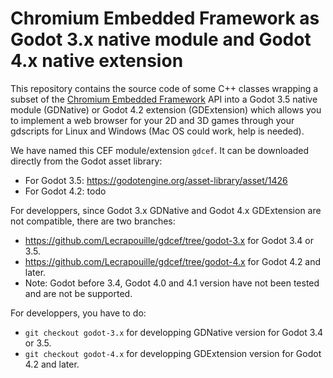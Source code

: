 # Chromium Embedded Framework as Godot 3.x native module and Godot 4.x native extension

This repository contains the source code of some C++ classes wrapping a subset of the
[Chromium Embedded Framework](https://bitbucket.org/chromiumembedded/cef/wiki/Home)
API into a Godot 3.5 native module (GDNative) or Godot 4.2 extension (GDExtension)
which allows you to implement a web browser for your 2D and 3D games through your
gdscripts for Linux and Windows (Mac OS could work, help is needed).

We have named this CEF module/extension `gdcef`. It can be downloaded directly from
the Godot asset library:
- For Godot 3.5: https://godotengine.org/asset-library/asset/1426
- For Godot 4.2: todo

For developpers, since Godot 3.x GDNative and Godot 4.x GDExtension are not compatible,
there are two branches:
- https://github.com/Lecrapouille/gdcef/tree/godot-3.x for Godot 3.4 or 3.5.
- https://github.com/Lecrapouille/gdcef/tree/godot-4.x for Godot 4.2 and later.
- Note: Godot before 3.4, Godot 4.0 and 4.1 version have not been tested and are not be supported.

For developpers, you have to do:
- `git checkout godot-3.x` for developping GDNative version for Godot 3.4 or 3.5.
- `git checkout godot-4.x` for developping GDExtension version for Godot 4.2 and later.
